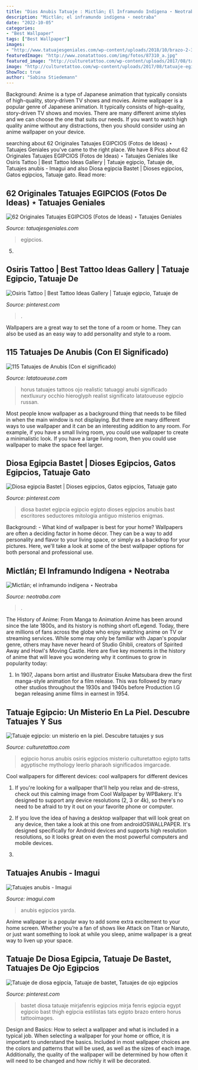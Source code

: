 ```yaml
---
title: "Dios Anubis Tatuaje : Mictlán; El Inframundo Indígena ⋆ Neotraba"
description: "Mictlán; el inframundo indígena ⋆ neotraba"
date: "2022-10-05"
categories:
- "Best Wallpaper"
tags: ["Best Wallpaper"]
images:
- "http://www.tatuajesgeniales.com/wp-content/uploads/2018/10/brazo-2-3-370x370.jpg?189db0"
featuredImage: "http://www.zonatattoos.com/img/fotos/87310_a.jpg"
featured_image: "http://culturetattoo.com/wp-content/uploads/2017/08/tatuaje-egipcio-osiris-miguel-angel-800x717.jpg"
image: "http://culturetattoo.com/wp-content/uploads/2017/08/tatuaje-egipcio-osiris-miguel-angel-800x717.jpg"
ShowToc: true
author: "Sabina Stiedemann"
---
```



Background: Anime is a type of Japanese animation that typically consists of high-quality, story-driven TV shows and movies.
Anime wallpaper is a popular genre of Japanese animation. It typically consists of high-quality, story-driven TV shows and movies. There are many different anime styles and we can choose the one that suits our needs. If you want to watch high quality anime without any distractions, then you should consider using an anime wallpaper on your device.

	

		
searching about 62 Originales Tatuajes EGIPCIOS (Fotos de Ideas) ⋆ Tatuajes Geniales you've came to the right place. We have 8 Pics about 62 Originales Tatuajes EGIPCIOS (Fotos de Ideas) ⋆ Tatuajes Geniales like Osiris Tattoo | Best Tattoo Ideas Gallery | Tatuaje egipcio, Tatuaje de, Tatuajes anubis - Imagui and also Diosa egipcia Bastet | Dioses egipcios, Gatos egipcios, Tatuaje gato. Read more:
		
    
## 62 Originales Tatuajes EGIPCIOS (Fotos De Ideas) ⋆ Tatuajes Geniales

<img loading=lazy src="http://www.tatuajesgeniales.com/wp-content/uploads/2018/10/brazo-2-3-370x370.jpg?189db0" onerror="this.onerror=null;this.src='https://tse1.mm.bing.net/th?id=OIP.PgqaQ8egx9zVioIDiLQDxwAAAA&amp;pid=15.1';" alt="62 Originales Tatuajes EGIPCIOS (Fotos de Ideas) ⋆ Tatuajes Geniales">

_Source: tatuajesgeniales.com_

>egipcios. 

	

5.

    
## Osiris Tattoo | Best Tattoo Ideas Gallery | Tatuaje Egipcio, Tatuaje De

<img loading=lazy src="https://i.pinimg.com/736x/3b/ce/2c/3bce2c7633c664f2fe4e7d3e083b78d0.jpg" onerror="this.onerror=null;this.src='https://tse4.mm.bing.net/th?id=OIP.l7DYsToJcWFnBjozC4gB8wHaIV&amp;pid=15.1';" alt="Osiris Tattoo | Best Tattoo Ideas Gallery | Tatuaje egipcio, Tatuaje de">

_Source: pinterest.com_

>. 

	

Wallpapers are a great way to set the tone of a room or home. They can also be used as an easy way to add personality and style to a room.

    
## 115 Tatuajes De Anubis (Con El Significado)

<img loading=lazy src="https://latatoueuse.com/es/images/en5/tatuaje-anubis-289.jpg" onerror="this.onerror=null;this.src='https://tse3.mm.bing.net/th?id=OIP.MDUt9wUzRVgQBySQ60WZWgHaHa&amp;pid=15.1';" alt="115 Tatuajes de Anubis (Con el significado)">

_Source: latatoueuse.com_

>horus tatuajes tattoos ojo realistic tatuaggi anubi significado nextluxury occhio hieroglyph realist significato latatoueuse egipcio russan. 

	

Most people know wallpaper as a background thing that needs to be filled in when the main window is not displaying. But there are many different ways to use wallpaper and it can be an interesting addition to any room. For example, if you have a small living room, you could use wallpaper to create a minimalistic look. If you have a large living room, then you could use wallpaper to make the space feel larger.

    
## Diosa Egipcia Bastet | Dioses Egipcios, Gatos Egipcios, Tatuaje Gato

<img loading=lazy src="https://i.pinimg.com/736x/3a/a7/c4/3aa7c4278ead3a16fa8980ee82b25e61.jpg" onerror="this.onerror=null;this.src='https://tse3.mm.bing.net/th?id=OIP.pk4z1NRskr8mgeVkmWVs-gHaHa&amp;pid=15.1';" alt="Diosa egipcia Bastet | Dioses egipcios, Gatos egipcios, Tatuaje gato">

_Source: pinterest.com_

>diosa bastet egipcia egipcio egipto dioses egipcios anubis bast escritores seductores mitología antiguo misterios enigmas. 

	

Background: - What kind of wallpaper is best for your home?
Wallpapers are often a deciding factor in home décor. They can be a way to add personality and flavor to your living space, or simply as a backdrop for your pictures. Here, we'll take a look at some of the best wallpaper options for both personal and professional use.

    
## Mictlán; El Inframundo Indígena ⋆ Neotraba

<img loading=lazy src="https://neotraba.com/wp-content/uploads/2020/11/xolo-mictlan-768x548.jpg" onerror="this.onerror=null;this.src='https://tse1.mm.bing.net/th?id=OIP.TH6hHSKP8NK0pVo6KXrIdwHaFS&amp;pid=15.1';" alt="Mictlán; el inframundo indígena ⋆ Neotraba">

_Source: neotraba.com_

>. 

	

The History of Anime: From Manga to Animation
Anime has been around since the late 1800s, and its history is nothing short ofLegend. Today, there are millions of fans across the globe who enjoy watching anime on TV or streaming services. While some may only be familiar with Japan's popular genre, others may have never heard of Studio Ghibli, creators of Spirited Away and Howl's Moving Castle. Here are five key moments in the history of anime that will leave you wondering why it continues to grow in popularity today:
1) In 1907, Japans born artist and illustrator Eisuke Matsubara drew the first manga-style animation for a film release. This was followed by many other studios throughout the 1930s and 1940s before Production I.G began releasing anime films in earnest in 1954.

    
## Tatuaje Egipcio: Un Misterio En La Piel. Descubre Tatuajes Y Sus

<img loading=lazy src="http://culturetattoo.com/wp-content/uploads/2017/08/tatuaje-egipcio-osiris-miguel-angel-800x717.jpg" onerror="this.onerror=null;this.src='https://tse4.mm.bing.net/th?id=OIP.kg1sXENlNZ-5eLajIx9ZNAHaGo&amp;pid=15.1';" alt="Tatuaje egipcio: un misterio en la piel. Descubre tatuajes y sus">

_Source: culturetattoo.com_

>egipcio horus anubis osiris egipcios misterio culturetattoo egipto tatts agyptische mythology leerlo pharaoh significados imgarcade. 

	

Cool wallpapers for different devices:
cool wallpapers for different devices 

1. If you're looking for a wallpaper that'll help you relax and de-stress, check out this calming image from Cool Wallpaper by WPBakery. It's designed to support any device resolutions (2, 3 or 4k), so there's no need to be afraid to try it out on your favorite phone or computer.

2. If you love the idea of having a desktop wallpaper that will look great on any device, then take a look at this one from androidOSWALLPAPER. It's designed specifically for Android devices and supports high resolution resolutions, so it looks great on even the most powerful computers and mobile devices.

3.

    
## Tatuajes Anubis - Imagui

<img loading=lazy src="http://www.zonatattoos.com/img/fotos/87310_a.jpg" onerror="this.onerror=null;this.src='https://tse4.mm.bing.net/th?id=OIP.jAsPewg4bYzZc6UZnUIZnwHaHX&amp;pid=15.1';" alt="Tatuajes anubis - Imagui">

_Source: imagui.com_

>anubis egipcios yarda. 

	

Anime wallpaper is a popular way to add some extra excitement to your home screen. Whether you’re a fan of shows like Attack on Titan or Naruto, or just want something to look at while you sleep, anime wallpaper is a great way to liven up your space.

    
## Tatuaje De Diosa Egipcia, Tatuaje De Bastet, Tatuajes De Ojo Egipcios

<img loading=lazy src="https://i.pinimg.com/originals/01/48/1d/01481d9a2fec01c8e3a4c1ac5e3bae1b.jpg" onerror="this.onerror=null;this.src='https://tse4.mm.bing.net/th?id=OIP.jSFQ9HX_dZmqnouQsIH4nQHaPY&amp;pid=15.1';" alt="Tatuaje de diosa egipcia, Tatuaje de bastet, Tatuajes de ojo egipcios">

_Source: pinterest.com_

>bastet diosa tatuaje mirjafenris egipcios mirja fenris egipcia egypt egipcio bast thigh egípcia estilistas tats egipto brazo entero horus tattooimages. 

	

Design and Basics: How to select a wallpaper and what is included in a typical job.
When selecting a wallpaper for your home or office, it is important to understand the basics. Included in most wallpaper choices are the colors and patterns that will be used, as well as the sizes of each image. Additionally, the quality of the wallpaper will be determined by how often it will need to be changed and how richly it will be decorated.

